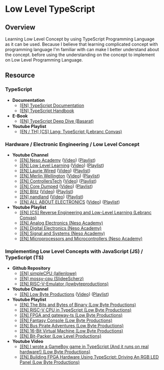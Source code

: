 # Low Level TypeScript

## Overview

Learning Low Level Concept by using TypeScript Programming Language as it can be used. Because I believe that learning complicated concept with programming language I'm familiar with can make I better understand about the concept. before using the understanding on the concept to implement on Low Level Programming Language.

## Resource

### TypeScript

- **Documentation**
  - [[EN] TypeScript Documentation](https://www.typescriptlang.org/docs)
  - [[EN] TypeScript Handbook](https://www.typescriptlang.org/docs/handbook/intro.html)
- **E-Book**
  - [[EN] TypeScript Deep Dive (Basarat)](https://basarat.gitbook.io/typescript)
- **Youtube Playlist**
  - [[EN / TH] [CS] Lang: TypeScript (Lebranc Convas)](https://www.youtube.com/playlist?list=PLaA8NIuqRmKFwJyTHzq_-v3mCe7Bjqlq3)

### Hardware / Electronic Engineering / Low Level Concept

- **Youtube Channel**
  - [[EN] Neso Academy](https://www.youtube.com/@nesoacademy) ([Video](https://www.youtube.com/@nesoacademy/videos)) ([Playlist](https://www.youtube.com/@nesoacademy/playlists))
  - [[EN] Low Level Learning](https://www.youtube.com/@LowLevelLearning) ([Video](https://www.youtube.com/@LowLevelLearning/videos)) ([Playlist](https://www.youtube.com/@LowLevelLearning/playlists))
  - [[EN] Laurie Wired](https://www.youtube.com/@lauriewired) ([Video](https://www.youtube.com/@lauriewired/videos)) ([Playlist](https://www.youtube.com/@lauriewired/playlists))
  - [[EN] Merlin Wellington](https://www.youtube.com/@wizardcraftcode) ([Video](https://www.youtube.com/@wizardcraftcode/videos)) ([Playlist](https://www.youtube.com/@wizardcraftcode/playlists))
  - [[EN] ControllersTech](https://www.youtube.com/@ControllersTech) ([Video](https://www.youtube.com/@ControllersTech/videos)) ([Playlist](https://www.youtube.com/@ControllersTech/playlists))
  - [[EN] Core Dumped](https://www.youtube.com/@CoreDumpped) ([Video](https://www.youtube.com/@CoreDumpped/videos)) ([Playlist](https://www.youtube.com/@CoreDumpped/playlists))
  - [[EN] Blitz](https://www.youtube.com/@blitz8229) ([Video](https://www.youtube.com/@blitz8229/videos)) ([Playlist](https://www.youtube.com/@blitz8229/playlists))
  - [[EN] nandland](https://www.youtube.com/@Nandland) ([Video](https://www.youtube.com/@Nandland/videos)) ([Playlist](https://www.youtube.com/@Nandland/playlists))
  - [[EN] ALL ABOUT ELECTRONICS](https://www.youtube.com/@ALLABOUTELECTRONICS) ([Video](https://www.youtube.com/@ALLABOUTELECTRONICS/videos)) ([Playlist](https://www.youtube.com/@ALLABOUTELECTRONICS/playlists))
- **Youtube Playlist**
  - [[EN] [CS] Reverse Engineering and Low-Level Learning (Lebranc Convas)](https://www.youtube.com/playlist?list=PLaA8NIuqRmKHmfoByS7BPUWN7Fj6W2hNt)
  - [[EN] Analog Electronics (Neso Academy)](https://www.youtube.com/playlist?list=PLBlnK6fEyqRiw-GZRqfnlVIBz9dxrqHJS)
  - [[EN] Digital Electronics (Neso Academy)](https://www.youtube.com/playlist?list=PLBlnK6fEyqRjMH3mWf6kwqiTbT798eAOm)
  - [[EN] Signal and Systems (Neso Academy)](https://www.youtube.com/playlist?list=PLBlnK6fEyqRhG6s3jYIU48CqsT5cyiDTO)
  - [[EN] Microprocessors and Microcontrollers (Neso Academy)](https://www.youtube.com/playlist?list=PLBlnK6fEyqRgyFCCgqdcBowmSp_BTKs4F)

### Implementing Low Level Concepts with JavaScript (JS) / TypeScript (TS)

- **Github Repository**
  - [[EN] simpleCPU (lallenlowe)](https://github.com/lallenlowe/simpleCPU)
  - [[EN] mossy-cpu (SlideeScherz)](https://github.com/SlideeScherz/mossy-cpu)
  - [[EN] RISC-V-Emulator (lowbyteproductions)](https://github.com/lowbyteproductions/RISC-V-Emulator)
- **Youtube Channel**
  - [[EN] Low Byte Productions](https://www.youtube.com/@LowByteProductions) ([Video](https://www.youtube.com/@LowByteProductions/videos)) ([Playlist](https://www.youtube.com/@LowByteProductions/playlists))
- **Youtube Playlist**
  - [[EN] The Bits and Bytes of Binary (Low Byte Productions)](https://www.youtube.com/playlist?list=PLP29wDx6QmW47oPsNBFNEi_SYTOLDJXqQ)
  - [[EN] RISC-V CPU in TypeScript (Low Byte Productions)](https://www.youtube.com/playlist?list=PLP29wDx6QmW4sXTvFYgbHrLygqH8_oNEH)
  - [[EN] FPGA and gateway-ts (Low Byte Productions)](https://www.youtube.com/playlist?list=PLP29wDx6QmW7oI7nhYLic8qU6NX3k_EOz)
  - [[EN] Fantasy Console (Low Byte Productions)](https://www.youtube.com/playlist?list=PLP29wDx6QmW6S4B2oQUN-fI-idy6UcesG)
  - [[EN] Bus Pirate Adventures (Low Byte Productions)](https://www.youtube.com/playlist?list=PLP29wDx6QmW5zKp0hGR7kvwYlfl8YlxLP)
  - [[EN] 16-Bit Virtual Machine (Low Byte Productions)](https://www.youtube.com/playlist?list=PLP29wDx6QmW5DdwpdwHCRJsEubS5NrQ9b)
  - [[EN] Bit-Packer (Low Level Productions)](https://www.youtube.com/playlist?list=PLP29wDx6QmW5xJ6yz_MInDL_AnLbpafyL)
- **Youtube Video**
  - [[EN] I wrote a GameBoy game in TypeScript (And it runs on real hardware!) (Low Byte Productions)](https://www.youtube.com/watch?v=TIlx5nBnx-o)
  - [[EN] Building FPGA Hardware Using TypeScript: Driving An RGB LED Panel (Low Byte Productions)](https://www.youtube.com/watch?v=Otx96lJnLeo)
